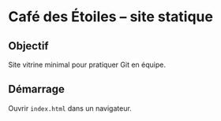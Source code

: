 # Café des Étoiles – site statique
## Objectif
Site vitrine minimal pour pratiquer Git en équipe.
## Démarrage
Ouvrir `index.html` dans un navigateur.
